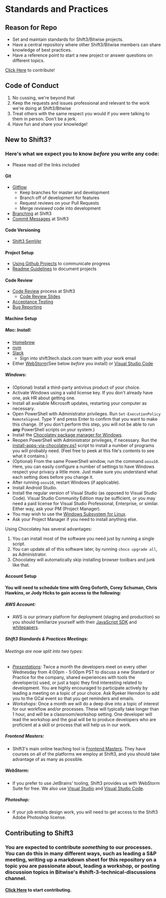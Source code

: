 # Standards and Practices

## Reason for Repo

- Set and maintain standards for Shift3/Bitwise projects.
- Have a central repository where other Shift3/Bitwise members can share knowledge of best practices.
- Have a reference point to start a new project or answer questions on different topics.

[Click Here](/standards/contributing.md) to contribute!

## Code of Conduct

1. No cussing, we're beyond that
2. Keep the requests and issues professional and relevant to the work we're doing at Shift3/Bitwise
3. Treat others with the same respect you would if you were talking to them in person. Don't be a jerk.
4. Have fun and share your knowledge!

## New to Shift3?

### Here's what we expect you to know _before_ you write any code:

- Please read _all_ the links included

#### Git

- [Gitflow](https://www.atlassian.com/git/tutorials/comparing-workflows/gitflow-workflow)
  - Keep branches for master and development
  - Branch off of development for features
  - Request reviews on your Pull Requests
  - Merge _reviewed_ code into development
- [Branching](/standards/branching.md) at Shift3
- [Commit Messages](/standards/commits.md) at Shift3

#### Code Versioning
- [Shift3 SemVer](/standards/code-versioning.md)

#### Project Setup
- [Using Github Projects](/standards/project-setup.md) to communicate progress
- [Readme Guidelines](/standards/readme-guidelines.md) to document projects

#### Code Review

- [Code Review](/standards/code-reviews.md#process) process at Shift3
  - [Code Review Slides](https://docs.google.com/presentation/d/16S4qMbwdBT2u9c3-djHhSRXoUUytf12HGxloWh4y4cE/edit#slide=id.g35f391192_00)
- [Acceptance Testing](/standards/acceptance-testing.md)
- [Bug Reporting](/standards/bug-reporting.md)

#### Machine Setup

##### Mac: Install:

- [Homebrew](https://brew.sh/)
- [nvm](https://www.wdiaz.org/how-to-install-nvm-with-homebrew/)
- [Slack](https://slack.com/downloads/osx)
  - Sign into shift3tech.slack.com team with your work email
- Either [WebStorm](https://www.jetbrains.com/webstorm/download/#section=mac)(See below _before_ you install) or [Visual Studio Code](https://code.visualstudio.com/download)

##### Windows:

- (Optional) Install a third-party antivirus product of your choice.
- Activate Windows using a valid license key. If you don't already have one, ask HR about getting one.
- Install all available Microsoft updates, restarting your computer as necessary.
- Open PowerShell with Administrator privileges. Run `Set-ExecutionPolicy RemoteSigned`. Type Y and press Enter to confirm that you want to make this change. (If you don't perform this step, you will not be able to run **any** PowerShell scripts on your system.)
- Install the [Chocolatey package manager for Windows](https://chocolatey.org/install).
- Reopen PowerShell with Administrator privileges, if necessary. Run the [install-apps-via-chocolatey.ps1](/best-practices/development-tools/windows-setup/install-apps-via-chocolatey.ps1) script to install a number of programs you will probably need. (Feel free to peek at this file's contents to see what it contains.)
- (Optional) From the same PowerShell window, run the command `oosu10`. Here, you can easily configure a number of settings to have Windows respect your privacy a little more. Just make sure you understand what each setting does before you change it.
- After running `oosu10`, restart Windows (if applicable).
- Install Android Studio.
- Install the regular version of Visual Studio (as opposed to Visual Studio Code). Visual Studio Community Edition may be sufficient, or you may need a paid license for Visual Studio Professional, Enterprise, or similar. Either way, ask your PM (Project Manager).
- You may wish to use the [Windows Subsystem for Linux](https://docs.microsoft.com/en-us/windows/wsl/faq).
- Ask your Project Manager if you need to install anything else.

Using Chocolatey has several advantages:
1. You can install most of the software you need just by running a single script.
2. You can update all of this software later, by running `choco upgrade all`, as Administrator.
3. Chocolatey will automatically skip installing browser toolbars and junk like that.

#### Account Setup

#### You will need to schedule time with Greg Goforth, Corey Schuman, Chris Hawkins, or Jody Hicks to gain access to the following:

##### AWS Account:

- AWS is our primary platform for deployment (staging and production) so you should familiarize yourself with their [JavaScript SDK](https://aws.amazon.com/sdk-for-node-js/) and [whitepapers](https://aws.amazon.com/whitepapers/).

##### Shift3 Standards & Practices Meetings:

###### Meetings are now split into two types:

- *[Presentations](presentations/README.md)*: Twice a month the developers meet on every other Wednesday from 4:00pm - 5:00pm PST to discuss a new Standard or Practice for the company, shared experiences with tools the developer(s) used, or just a topic they find interesting related to development. You are highly encouraged to participate actively by leading a meeting on a topic of your choice. Ask Ryeker Herndon to add you to the GCal event so that you get reminders and emails.
- *Workshops*: Once a month we will do a deep dive into a topic of interest for our workflow and/or processes. These will typically take longer than 1 hour, and will be a classroom/workshop setting. One developer will lead the workshop and the goal will be to produce developers who are proficient at a skill or process that will help us in our work.

##### Frontend Masters:

- Shift3's main online teaching tool is [Frontend Masters](https://frontendmasters.com/). They have courses on all of the platforms we employ at Shift3, and you should take advantage of as many as possible.

##### WebStorm:

- If you prefer to use JetBrains' tooling, Shift3 provides us with WebStorm Suite for free. We also use [Visual Studio](https://visualstudio.microsoft.com/) and [Visual Studio Code](https://code.visualstudio.com/).

##### Photoshop:

- If your job entails design work, you will need to get access to the Shift3 Adobe Photoshop license.

## Contributing to Shift3

### You are expected to contribute _something_ to our processes. You can do this in many different ways, such as leading a S&P meeting, writing up a markdown sheet for this repository on a topic you are passionate about, leading a workshop, or posting discussion topics in Bitwise's #shift-3-technical-discussions channel.

#### [Click Here](/standards/contributing.md) to start contributing.


